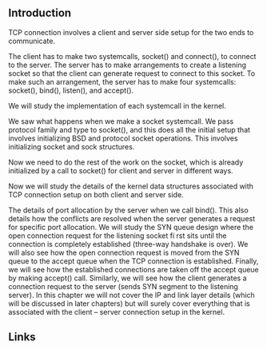## Introduction


TCP connection involves a client and server side setup for the two ends to communicate.

The client has to make two systemcalls, socket() and connect(), to connect to the server. 
The server has to make arrangements to create a listening socket so that the client can generate request to connect to this socket. 
To make such an arrangement, the server has to make four systemcalls: socket(), bind(), listen(), and accept().

We will study the implementation of each systemcall in the kernel.

We saw what happens when we make a socket systemcall. 
We pass protocol family and type to socket(), and this does all the initial setup that involves initializing BSD and protocol socket operations. This involves initializing socket and sock structures. 

Now we need to do the rest of the work on the socket, which is already initialized by a call to socket() for client and server in different ways.

Now we will study the details of the kernel data structures associated with TCP connection setup on both client and server side.

The details of port allocation by the server when we call bind(). 
This also details how the conflicts are resolved when the server generates a request for specific port allocation. 
We will study the SYN queue design where the open connection request for the listening socket fi rst sits until the connection is completely established (three-way handshake is over). 
We will also see how the open connection request is moved from the SYN queue to the accept queue when the TCP connection is established.
Finally, we will see how the established connections are taken off the accept queue by making accept() call. Similarly, we will see how the client generates a connection request to the server (sends SYN segment to the listening server). 
In this chapter we will not cover the IP and link layer details (which will be discussed in later chapters) but will surely cover everything that is associated with the client – server connection setup in the kernel.


## Links

